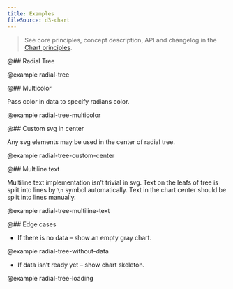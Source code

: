 ```yaml
---
title: Examples
fileSource: d3-chart
---
```


> See core principles, concept description, API and changelog in the [Chart principles](/data-display/d3-chart/).

@## Radial Tree

@example radial-tree

@## Multicolor

Pass color in data to specify radians color.

@example radial-tree-multicolor

@## Custom svg in center

Any svg elements may be used in the center of radial tree.

@example radial-tree-custom-center

@## Multiline text

Multiline text implementation isn’t trivial in svg. Text on the leafs of tree is split into lines by `\n` symbol automatically. Text in the chart center should be split into lines manually.

@example radial-tree-multiline-text

@## Edge cases

- If there is no data – show an empty gray chart.

@example radial-tree-without-data

- If data isn’t ready yet – show chart skeleton.

@example radial-tree-loading
